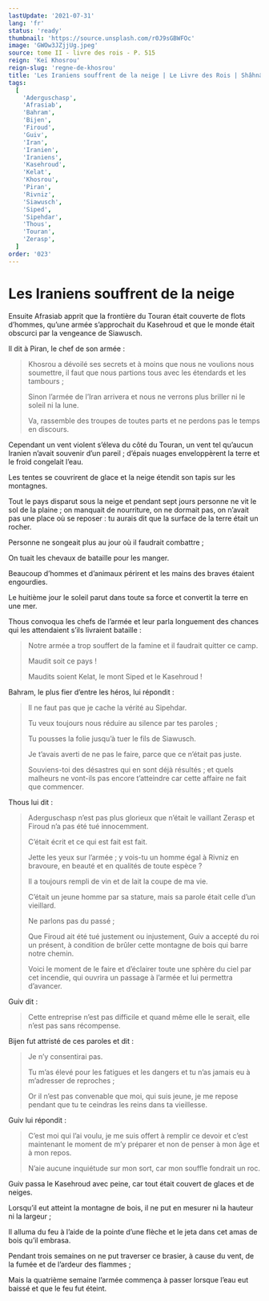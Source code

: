 ```yaml
---
lastUpdate: '2021-07-31'
lang: 'fr'
status: 'ready'
thumbnail: 'https://source.unsplash.com/r0J9sGBWFOc'
image: 'GWOw3JZjjUg.jpeg'
source: tome II - livre des rois - P. 515
reign: 'Keï Khosrou'
reign-slug: 'regne-de-khosrou'
title: 'Les Iraniens souffrent de la neige | Le Livre des Rois | Shâhnâmeh'
tags:
  [
    'Aderguschasp',
    'Afrasiab',
    'Bahram',
    'Bijen',
    'Firoud',
    'Guiv',
    'Iran',
    'Iranien',
    'Iraniens',
    'Kasehroud',
    'Kelat',
    'Khosrou',
    'Piran',
    'Rivniz',
    'Siawusch',
    'Siped',
    'Sipehdar',
    'Thous',
    'Touran',
    'Zerasp',
  ]
order: '023'
---
```


<!-- LTeX: language=fr -->

# Les Iraniens souffrent de la neige

Ensuite Afrasiab apprit que la frontière du Touran était couverte de flots d’hommes, qu’une armée s’approchait du Kasehroud et que le monde était obscurci par la vengeance de Siawusch.

Il dit à Piran, le chef de son armée :

> Khosrou a dévoilé ses secrets et à moins que nous ne voulions nous soumettre, il faut que nous partions tous avec les étendards et les tambours ;
>
> Sinon l’armée de l’Iran arrivera et nous ne verrons plus briller ni le soleil ni la lune.
>
> Va, rassemble des troupes de toutes parts et ne perdons pas le temps en discours.

Cependant un vent violent s’éleva du côté du Touran, un vent tel qu’aucun Iranien n’avait souvenir d’un pareil ; d’épais nuages enveloppèrent la terre et le froid congelait l’eau.

Les tentes se couvrirent de glace et la neige étendit son tapis sur les montagnes.

Tout le pays disparut sous la neige et pendant sept jours personne ne vit le sol de la plaine ; on manquait de nourriture, on ne dormait pas, on n’avait pas une place où se reposer : tu aurais dit que la surface de la terre était un rocher.

Personne ne songeait plus au jour où il faudrait combattre ;

On tuait les chevaux de bataille pour les manger.

Beaucoup d’hommes et d’animaux périrent et les mains des braves étaient engourdies.

Le huitième jour le soleil parut dans toute sa force et convertit la terre en une mer.

Thous convoqua les chefs de l’armée et leur parla longuement des chances qui les attendaient s’ils livraient bataille :

> Notre armée a trop souffert de la famine et il faudrait quitter ce camp.
>
> Maudit soit ce pays !
>
> Maudits soient Kelat, le mont Siped et le Kasehroud !

Bahram, le plus fier d’entre les héros, lui répondit :

> Il ne faut pas que je cache la vérité au Sipehdar.
>
> Tu veux toujours nous réduire au silence par tes paroles ;
>
> Tu pousses la folie jusqu’à tuer le fils de Siawusch.
>
> Je t’avais averti de ne pas le faire, parce que ce n’était pas juste.
>
> Souviens-toi des désastres qui en sont déjà résultés ; et quels malheurs ne vont-ils pas encore t’atteindre car cette affaire ne fait que commencer.

Thous lui dit :

> Aderguschasp n’est pas plus glorieux que n’était le vaillant Zerasp et Firoud n’a pas été tué innocemment.
>
> C’était écrit et ce qui est fait est fait.
>
> Jette les yeux sur l’armée ; y vois-tu un homme égal à Rivniz en bravoure, en beauté et en qualités de toute espèce ?
>
> Il a toujours rempli de vin et de lait la coupe de ma vie.
>
> C’était un jeune homme par sa stature, mais sa parole était celle d’un vieillard.
>
> Ne parlons pas du passé ;
>
> Que Firoud ait été tué justement ou injustement, Guiv a accepté du roi un présent, à condition de brûler cette montagne de bois qui barre notre chemin.
>
> Voici le moment de le faire et d’éclairer toute une sphère du ciel par cet incendie, qui ouvrira un passage à l’armée et lui permettra d’avancer.

Guiv dit :

> Cette entreprise n’est pas difficile et quand même elle le serait, elle n’est pas sans récompense.

Bijen fut attristé de ces paroles et dit :

> Je n’y consentirai pas.
>
> Tu m’as élevé pour les fatigues et les dangers et tu n’as jamais eu à m’adresser de reproches ;
>
> Or il n’est pas convenable que moi, qui suis jeune, je me repose pendant que tu te ceindras les reins dans ta vieillesse.

Guiv lui répondit :

> C’est moi qui l’ai voulu, je me suis offert à remplir ce devoir et c’est maintenant le moment de m’y préparer et non de penser à mon âge et à mon repos.
>
> N’aie aucune inquiétude sur mon sort, car mon souffle fondrait un roc.

Guiv passa le Kasehroud avec peine, car tout était couvert de glaces et de neiges.

Lorsqu’il eut atteint la montagne de bois, il ne put en mesurer ni la hauteur ni la largeur ;

Il alluma du feu à l’aide de la pointe d’une flèche et le jeta dans cet amas de bois qu’il embrasa.

Pendant trois semaines on ne put traverser ce brasier, à cause du vent, de la fumée et de l’ardeur des flammes ;

Mais la quatrième semaine l’armée commença à passer lorsque l’eau eut baissé et que le feu fut éteint.
